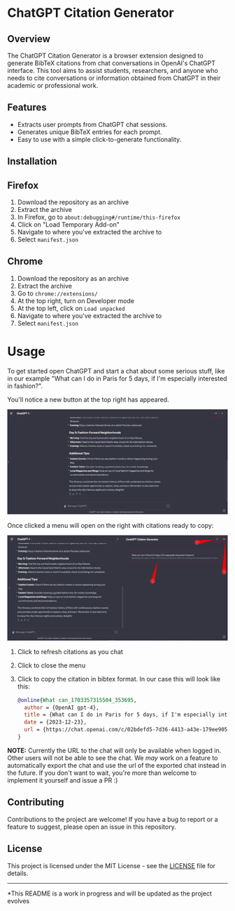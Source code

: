 # ChatGPT Citation Generator

## Overview
The ChatGPT Citation Generator is a browser extension designed to generate BibTeX citations from chat conversations in OpenAI's ChatGPT interface. This tool aims to assist students, researchers, and anyone who needs to cite conversations or information obtained from ChatGPT in their academic or professional work.

## Features
- Extracts user prompts from ChatGPT chat sessions.
- Generates unique BibTeX entries for each prompt.
- Easy to use with a simple click-to-generate functionality.

## Installation
## Firefox

1. Download the repository as an archive
2. Extract the archive
3. In Firefox, go to `about:debugging#/runtime/this-firefox`
4. Click on "Load Temporary Add-on"
5. Navigate to where you've extracted the archive to
6. Select `manifest.json`

## Chrome

1. Download the repository as an archive
2. Extract the archive
3. Go to `chrome://extensions/`
4. At the top right, turn on Developer mode
5. At the top left, click on `Load unpacked`
6. Navigate to where you've extracted the archive to
7. Select `manifest.json`

# Usage

To get started open ChatGPT and start a chat about some serious stuff, like in our example "What can I do in Paris for 5 days, if I'm especially interested in fashion?".

You'll notice a new button at the top right has appeared.

![image-20231223194252109](README.assets/image-20231223194252109.png)

Once clicked a menu will open on the right with citations ready to copy:

![image-20231223194609719](README.assets/image-20231223194609719.png)

1. Click to refresh citations as you chat

2. Click to close the menu

3. Click to copy the citation in bibtex format. In our case this will look like this:

   ```bibtex
   @online{What can_1703357315504_353695,
     author = {OpenAI gpt-4},
     title = {What can I do in Paris for 5 days, if I'm especially interested in fashion?},
     date = {2023-12-23},
     url = {https://chat.openai.com/c/02bdefd5-7d36-4413-a43e-179ee9050d10}
   }
   ```

**NOTE:** Currently the URL to the chat will only be available when logged in. Other users will not be able to see the chat. We *may* work on a feature to automatically export the chat and use the url of the exported chat instead in the future. If you don't want to wait, you're more than welcome to implement it yourself and issue a PR :)

## Contributing

Contributions to the project are welcome! If you have a bug to report or a feature to suggest, please open an issue in this repository.

## License
This project is licensed under the MIT License - see the [LICENSE](LICENSE) file for details.


---

*This README is a work in progress and will be updated as the project evolves
